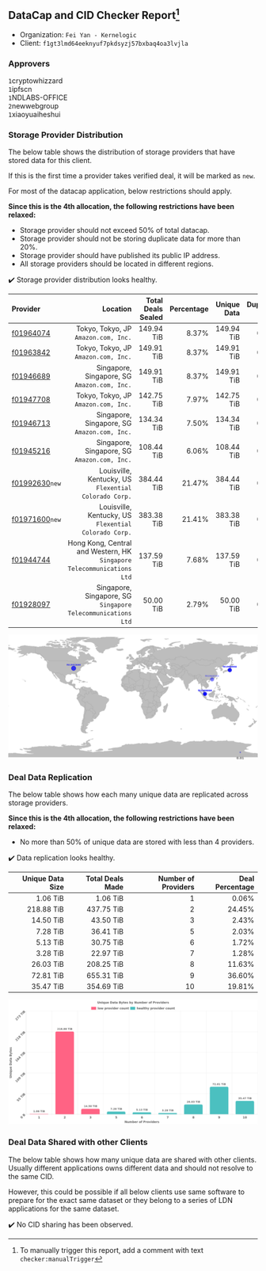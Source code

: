 ## DataCap and CID Checker Report[^1]
 - Organization: `Fei Yan - Kernelogic`
 - Client: `f1gt3lmd64eeknyuf7pkdsyzj57bxbaq4oa3lvjla`
### Approvers
`1`cryptowhizzard<br/>`1`ipfscn<br/>`1`NDLABS-OFFICE<br/>`2`newwebgroup<br/>`1`xiaoyuaiheshui

### Storage Provider Distribution
The below table shows the distribution of storage providers that have stored data for this client.

If this is the first time a provider takes verified deal, it will be marked as `new`.

For most of the datacap application, below restrictions should apply.

**Since this is the 4th allocation, the following restrictions have been relaxed:**
 - Storage provider should not exceed 50% of total datacap.
 - Storage provider should not be storing duplicate data for more than 20%.
 - Storage provider should have published its public IP address.
 - All storage providers should be located in different regions.

✔️ Storage provider distribution looks healthy.

| Provider                                                    |                                                                  Location | Total Deals Sealed | Percentage | Unique Data | Duplicate Deals |
| :---------------------------------------------------------- | ------------------------------------------------------------------------: | -----------------: | ---------: | ----------: | --------------: |
| [f01964074](https://filfox.info/en/address/f01964074)       |                                   Tokyo, Tokyo, JP<br/>`Amazon.com, Inc.` |         149.94 TiB |      8.37% |  149.94 TiB |           0.00% |
| [f01963842](https://filfox.info/en/address/f01963842)       |                                   Tokyo, Tokyo, JP<br/>`Amazon.com, Inc.` |         149.91 TiB |      8.37% |  149.91 TiB |           0.00% |
| [f01946689](https://filfox.info/en/address/f01946689)       |                           Singapore, Singapore, SG<br/>`Amazon.com, Inc.` |         149.91 TiB |      8.37% |  149.91 TiB |           0.00% |
| [f01947708](https://filfox.info/en/address/f01947708)       |                                   Tokyo, Tokyo, JP<br/>`Amazon.com, Inc.` |         142.75 TiB |      7.97% |  142.75 TiB |           0.00% |
| [f01946713](https://filfox.info/en/address/f01946713)       |                           Singapore, Singapore, SG<br/>`Amazon.com, Inc.` |         134.34 TiB |      7.50% |  134.34 TiB |           0.00% |
| [f01945216](https://filfox.info/en/address/f01945216)       |                           Singapore, Singapore, SG<br/>`Amazon.com, Inc.` |         108.44 TiB |      6.06% |  108.44 TiB |           0.00% |
| [f01992630](https://filfox.info/en/address/f01992630)`new`  |                  Louisville, Kentucky, US<br/>`Flexential Colorado Corp.` |         384.44 TiB |     21.47% |  384.44 TiB |           0.00% |
| [f01971600](https://filfox.info/en/address/f01971600)`new`  |                  Louisville, Kentucky, US<br/>`Flexential Colorado Corp.` |         383.38 TiB |     21.41% |  383.38 TiB |           0.00% |
| [f01944744](https://filfox.info/en/address/f01944744)       | Hong Kong, Central and Western, HK<br/>`Singapore Telecommunications Ltd` |         137.59 TiB |      7.68% |  137.59 TiB |           0.00% |
| [f01928097](https://filfox.info/en/address/f01928097)       |           Singapore, Singapore, SG<br/>`Singapore Telecommunications Ltd` |          50.00 TiB |      2.79% |   50.00 TiB |           0.00% |

![Provider Distribution](https://raw.githubusercontent.com/data-preservation-programs/filplus-checker-assets/main/filecoin-project/filecoin-plus-large-datasets/issues/1105/1672349820428.png)
### Deal Data Replication
The below table shows how each many unique data are replicated across storage providers.

**Since this is the 4th allocation, the following restrictions have been relaxed:**
- No more than 50% of unique data are stored with less than 4 providers.

✔️ Data replication looks healthy.

| Unique Data Size | Total Deals Made | Number of Providers | Deal Percentage |
| ---------------: | ---------------: | ------------------: | --------------: |
|         1.06 TiB |         1.06 TiB |                   1 |           0.06% |
|       218.88 TiB |       437.75 TiB |                   2 |          24.45% |
|        14.50 TiB |        43.50 TiB |                   3 |           2.43% |
|         7.28 TiB |        36.41 TiB |                   5 |           2.03% |
|         5.13 TiB |        30.75 TiB |                   6 |           1.72% |
|         3.28 TiB |        22.97 TiB |                   7 |           1.28% |
|        26.03 TiB |       208.25 TiB |                   8 |          11.63% |
|        72.81 TiB |       655.31 TiB |                   9 |          36.60% |
|        35.47 TiB |       354.69 TiB |                  10 |          19.81% |

![Replication Distribution](https://raw.githubusercontent.com/data-preservation-programs/filplus-checker-assets/main/filecoin-project/filecoin-plus-large-datasets/issues/1105/1672349821201.png)
### Deal Data Shared with other Clients
The below table shows how many unique data are shared with other clients.
Usually different applications owns different data and should not resolve to the same CID.

However, this could be possible if all below clients use same software to prepare for the exact same dataset or they belong to a series of LDN applications for the same dataset.

✔️ No CID sharing has been observed.

[^1]: To manually trigger this report, add a comment with text `checker:manualTrigger`
